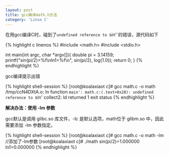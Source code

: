 ```yaml
---
layout: post
title: gcc编译math.h方法
category: 'Linux C'
---
```


在用gcc编译C时，碰到了`undefined reference to `sin'`的错误，源代码如下

{% highlight c linenos %}
#include <math.h>
#include <stdio.h>

int main(int argc, char *argv[]){
  double pi = 3.14159;
  printf("sin(pi/2)=%f\nln1=%f\n", sin(pi/2), log(1.0));
  return 0;
}
{% endhighlight %}

gcc编译提示出错

{% highlight shell-session %}
[root@koalaxiaot c]# gcc math.c -o math
/tmp/ccN4DXtA.o: In function `main':
math.c:(.text+0x28): undefined reference to `sin'
collect2: ld returned 1 exit status
{% endhighlight %}

**解决办法：使用 -lm 参数**

gcc默认是调用 glibc.so 库文件，-lc 是默认选项，math位于 glibm.so 中，因此需要添加 -lm 参数指定。

{% highlight shell-session %}
[root@koalaxiaot c]# gcc math.c -o math -lm     //添加了-lm参数
[root@koalaxiaot c]# ./math 
sin(pi/2)=1.000000
ln1=0.000000
{% endhighlight %}
